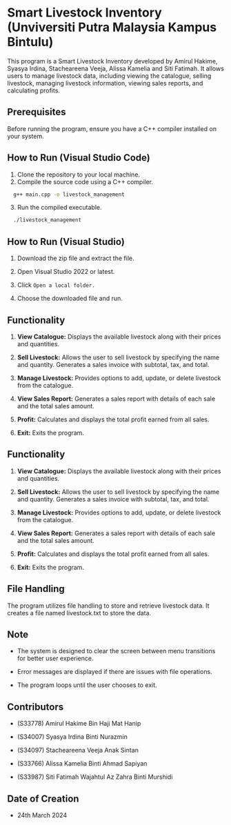 
# Smart Livestock Inventory (Unviversiti Putra Malaysia Kampus Bintulu)

This program is a Smart Livestock Inventory developed by Amirul Hakime, Syasya Irdina, Stacheareena Veeja, Alissa Kamelia and Siti Fatimah. It allows users to manage livestock data, including viewing the catalogue, selling livestock, managing livestock information, viewing sales reports, and calculating profits.


## Prerequisites

Before running the program, ensure you have a C++ compiler installed on your system.

## How to Run (Visual Studio Code)

1. Clone the repository to your local machine.
2. Compile the source code using a C++ compiler.

```bash
  g++ main.cpp -o livestock_management
```
3. Run the compiled executable.

```bash
  ./livestock_management
```
## How to Run (Visual Studio)

1. Download the zip file and extract the file.

2. Open Visual Studio 2022 or latest.

3. Click `Open a local folder.`

4. Choose the downloaded file and run.
## Functionality

1. **View Catalogue:** Displays the available livestock along with their prices and quantities.

2. **Sell Livestock:** Allows the user to sell livestock by specifying the name and quantity. Generates a sales invoice with subtotal, tax, and total.

3. **Manage Livestock:** Provides options to add, update, or delete livestock from the catalogue.

4. **View Sales Report:** Generates a sales report with details of each sale and the total sales amount.

5. **Profit:** Calculates and displays the total profit earned from all sales.

6. **Exit:** Exits the program.
## Functionality

1. **View Catalogue:** Displays the available livestock along with their prices and quantities.

2. **Sell Livestock:** Allows the user to sell livestock by specifying the name and quantity. Generates a sales invoice with subtotal, tax, and total.

3. **Manage Livestock:** Provides options to add, update, or delete livestock from the catalogue.

4. **View Sales Report:** Generates a sales report with details of each sale and the total sales amount.

5. **Profit:** Calculates and displays the total profit earned from all sales.

6. **Exit:** Exits the program.
## File Handling

The program utilizes file handling to store and retrieve livestock data. It creates a file named livestock.txt to store the data.
## Note

- The system is designed to clear the screen between menu transitions for better user experience.

- Error messages are displayed if there are issues with file operations.

- The program loops until the user chooses to exit.
## Contributors

- (S33778) Amirul Hakime Bin Haji Mat Hanip 

- (S34007) Syasya Irdina Binti Nurazmin 

- (S34097) Stacheareena Veeja Anak Sintan 

- (S33766) Alissa Kamelia Binti Ahmad Sapiyan

- (S33987) Siti Fatimah Wajahtul Az Zahra Binti Murshidi
## Date of Creation

- 24th March 2024


